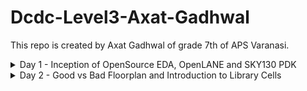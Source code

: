 # Dcdc-Level3-Axat-Gadhwal
This repo is created by Axat Gadhwal of grade 7th of APS Varanasi. 
<details>
  <summary>Day 1 - Inception of OpenSource EDA, OpenLANE and SKY130 PDK</summary>
 <details>
   <summary> Section 1 - How to talk to computers </summary>
  <details>
    <summary>Lecture 1 - Introduction to Microprocesser Chips</summary>
  
   #### Understanding the microchip from an Arduino board..


<img src="http://cdn-reichelt.de/bilder/web/xxl_ws/A300/ARDUINO_LEONARDO_02.png" alt="Arduino Leonardo" width="800" height="500">
<br>This is an arduino board and the square shaped thing in the right-downwards is called a chip.
<BR> We will be going to understand that square thing[chip].

#### Understanding the operating structure of The microprocesser chip through a diagram

<img src="https://raw.githubusercontent.com/Axat-Gadhwal/Dcdc-Level3-Axat-Gadhwal/refs/heads/main/Axat.png">

#### Structure of the microprocessor 

<img src="https://raw.githubusercontent.com/Axat-Gadhwal/Dcdc-Level3-Axat-Gadhwal/refs/heads/main/Microchip.png">

<img src="http://www10.edacafe.com/book/ASIC/Book/CH16/CH16-12.gif">
 
 ### As seen, a chip is actually inside a package, and is connected to various "PINS" or inputs/outputs. The locations of the pins and what they are are usually driven by the design of the PCB. A chip is also a very complex system, and has various components such as -:

<br> 1. Pads = Pads in microprocessor chips are small conductive areas on the chip's surface that serve as connection points for electrical signals, power, and ground. They facilitate communication between the microprocessor and external components, such as circuit boards and peripherals. Pads can be categorized as input, output, power, or ground pads, and their design is crucial for ensuring proper functionality and signal integrity.

<br> 2. Core = A core in a microprocessor is an individual processing unit that can execute instructions. Modern CPUs often have multiple cores (e.g., dual-core, quad-core) to enable parallel processing, improving multitasking and overall performance. Each core can handle its own tasks, allowing for more efficient computing.

<br> 3. Die = A die is a small block of semiconducting material, typically silicon, that contains the integrated circuits (ICs) of a microprocessor or other electronic components. It is the physical piece of silicon that is cut from a larger wafer during the manufacturing process.

### Macros and Foundry Ip's

<img src ="https://www.vlsisystemdesign.com/wp-content/uploads/2020/11/2.jpg">

<br>Macros and Foundry IPs are essential components in microprocessor design. Macros refer to fixed, reusable design elements, such as standard cells or functional blocks, that simplify the design process. Foundry IPs, on the other hand, are specialized intellectual property provided by semiconductor foundries, tailored for specific manufacturing processes, ensuring compatibility and performance in chip production.
</details>
<details>
  <summary>Lecture 2 - Introduction to Risc-V Architecture</summary>
 
  ### Risc-V Instruction Set Architecture(ISA)

  <img src="https://github.com/Axat-Gadhwal/images/blob/main/Risc-V%20Architecture.png?raw=true">

  <br> The meaning/explanation of the different things in this diagram are=-
  <br>1.Risc-V Architecture = It is basically a Clanguage program that consists all the codes. It is like the base[also called"neev" in Hindi] of risc-V.
  <br>2.Layout = It is the interior of the chip. Like codes but not in written forms!

  ##### Both of these processes give us the desired output...

  <br>But in-between this process, one thing is required as a medium. The medium for getting output is picorv 32a.
  ###### We can understand this by the following line "The Risc-V Architecture is a specification which gets implemented by the medium{picorv 32a} and gives us the output..
  
  #### RISC-V is an open standard instruction set architecture (ISA) based on reduced instruction set computing (RISC) principles. Key features include:

<br>Open Standard: Free to use and modify, promoting innovation.
<br>Simplicity: A small set of simple instructions for efficient execution.
<br>Modular Design: Base instruction set with optional extensions for customization.
<br>Scalability: Suitable for applications ranging from low-power embedded systems to high-performance computing.

 




</details>

<details>
  <summary>Lecture 3 - From software applications to Hardware</summary>

  #### In this document, We will learn about how software applications convert into Hardware...

  <br> When we click on the Software applications it gets converted into Binary digits because the computer only recognises two operations{0&1}.
  <br> Understanding this line through a diagram...

  <img src="https://private-user-images.githubusercontent.com/163879237/315209287-5e3fb422-7ca4-4657-b805-0d314d0deec7.png?jwt=eyJhbGciOiJIUzI1NiIsInR5cCI6IkpXVCJ9.eyJpc3MiOiJnaXRodWIuY29tIiwiYXVkIjoicmF3LmdpdGh1YnVzZXJjb250ZW50LmNvbSIsImtleSI6ImtleTUiLCJleHAiOjE3MzgyNTA2NjgsIm5iZiI6MTczODI1MDM2OCwicGF0aCI6Ii8xNjM4NzkyMzcvMzE1MjA5Mjg3LTVlM2ZiNDIyLTdjYTQtNDY1Ny1iODA1LTBkMzE0ZDBkZWVjNy5wbmc_WC1BbXotQWxnb3JpdGhtPUFXUzQtSE1BQy1TSEEyNTYmWC1BbXotQ3JlZGVudGlhbD1BS0lBVkNPRFlMU0E1M1BRSzRaQSUyRjIwMjUwMTMwJTJGdXMtZWFzdC0xJTJGczMlMkZhd3M0X3JlcXVlc3QmWC1BbXotRGF0ZT0yMDI1MDEzMFQxNTE5MjhaJlgtQW16LUV4cGlyZXM9MzAwJlgtQW16LVNpZ25hdHVyZT0zNzY2YmQxMzI4ZDEyMzQwNDVkYzUzZmJmYzM3MmU0NTYzYzJlOGNiZWJmZjgzOGRmMmRiOTZmNjAxMmZmODU2JlgtQW16LVNpZ25lZEhlYWRlcnM9aG9zdCJ9.MeGIVFFEr8aYzAmoOmrJ--o1pS-QRpU4kJuHj5vkozU">

##### Understanding components of this process
<br> 1. OPERATING SYSTEM => It is the main part of this process because all the things like compilers, assemblers, etc. are present in this. An operating system (OS) is system software that manages computer hardware and software resources, providing a stable environment for applications to run. It acts as an intermediary between users and the hardware, handling tasks like memory management, process scheduling, and device control. Examples include Windows, macOS, Linux, and Android.

<br> 2. COMPILERS => A compiler is a software tool that translates high-level programming languages into machine code or intermediate code that a computer can execute. It processes the code through stages like analysis and optimization, enabling developers to write complex applications while abstracting hardware details.

<br> 3. ASSEMBLER => An assembler is a software tool that converts assembly language into machine code, enabling a computer's processor to execute instructions. It translates human-readable mnemonics into binary instructions specific to a hardware architecture.
</details>


 </details>
 <details>
  <summary>Section 2 - Soc design and Openlane </summary>

   <details>
  <summary>Lecture 1 - Introduction to Components of Opensource Digital ASIC Design </summary>

### Digital ASIC Design

 Digital ASIC Design refers to the process of creating application-specific integrated circuits (ASICs) that perform digital functions. This design process involves several stages, from initial concept to final implementation, and is characterized by a focus on optimizing performance, power consumption, and area for specific applications.

 ASIC requires mainly three components for design. The three components are :-

 #### 1. RTL IPs (Register Transfer Level Intellectual Property)
<br>Description: Pre-designed and verified blocks of code that represent specific functionalities at the RTL level.
<br>Purpose: Accelerate the design process by providing reusable components, such as arithmetic units, memory controllers, and communication interfaces

#### 2. EDA Tools (Electronic Design Automation Tools)
<br>Description: Software tools used for various stages of the ASIC design process, including simulation, synthesis, place and route, and verification.

#### 3. PDKs (Process Design Kits)

<br>PDKs (Process Design Kits) are essential resources in the ASIC design process, providing the necessary information and tools for designing integrated circuits using a specific semiconductor manufacturing process.


### Inventors

Lynn Conway and Carver Mead are renowned for their groundbreaking work in very-large-scale integration (VLSI) chip design, which revolutionized the field starting in 1978. Their collaboration led to the development of simplified design methodologies that significantly advanced digital integrated circuit design and education. Their seminal textbook, Introduction to VLSI Systems, published in 1979, became a cornerstone in VLSI education, widely adopted by universities and instrumental in shaping the curriculum for electrical engineering and computer science students.

Conway and Mead's approach emphasized the separation of design from manufacturing, introducing simplified design rules and a timing model suitable for digital design, which allowed for more efficient and cost-effective chip production. Their innovations spurred the establishment of silicon foundries, enabling independent designers to fabricate custom chips, thus democratizing access to chip design and fostering a new wave of innovation in the semiconductor industry.

The impact of their work was profound, leading to the rapid growth of VLSI technology and the emergence of numerous startups in Silicon Valley during the 1980s, which contributed to the ongoing evolution of the microelectronics landscape.

#### Open Source Digital ASIC Design

<img src ="https://github.com/Axat-Gadhwal/images/blob/main/ASIC%20design.png?raw=true" width ="500" height ="500">

### What are PDKs?

<br> A Process Design Kit (PDK) is a comprehensive set of files and documentation that provides essential resources for designing integrated circuits tailored to a specific semiconductor manufacturing process. It includes design rules, device models, layout templates, and simulation tools, enabling ASIC designers to create manufacturable layouts while ensuring compliance with fabrication standards. PDKs serve as critical toolkits that bridge the gap between design and manufacturing, facilitating accurate predictions of circuit behavior and optimizing the overall design process for reliable and efficient production.

#### Open PDKs

<br> We will now continue about How to open PDks files. 

<img src="https://github.com/Axat-Gadhwal/images/blob/main/Screenshot%20(177).png?raw=true" width="500" height="500">

### Is 130nm old or not in use?

<br>The 130nm technology is considered old and is largely not in use for modern microprocessors. It was developed in the early 2000s, and while some niche applications may still utilize it, most current microprocessors are manufactured using much smaller process nodes, such as 7nm or 5nm. However, the 130nm process technology is still relevant in certain contexts:

<br>Educational Use: The SKY130 open-source Process Design Kit (PDK) utilizes the 130nm node, making it accessible for educational purposes and for new designers to learn chip design without the high costs associated with more advanced nodes.

<br>Mixed-Signal Applications: The 130nm CMOS technology is recognized as a reliable option for mixed-signal applications, which require both analog and digital components. Its maturity and existing intellectual property (IP) make it a practical choice for specific designs.

<br>Cost-Effectiveness: For low-volume production or specific applications where cutting-edge performance is not critical, the 130nm process can be more cost-effective compared to newer technologies.

<br>Legacy Systems: Some existing systems and devices still rely on 130nm technology, and manufacturers may continue to support these products to ensure compatibility and maintenance.

<br>In summary, while 130nm is considered an older technology in the context of cutting-edge microprocessors, it still finds utility in education, specific applications, and legacy systems.

### Is 130nm fast?

<br>130 nm chips are also not slow, as verified by intel and OSU-:

<img src="https://github.com/Axat-Gadhwal/images/blob/main/Screenshot%20(178).png?raw=true" height ="600" width = 700>


</details>

<details>
  <summary>Lecture 2 - Simplified RTL to GDSII Flow </summary>

  ### Simplified RTL to GDSII Flow

  ###### Things we are going to learn

  <img src="https://github.com/Axat-Gadhwal/images/blob/main/Screenshot%20(179).png?raw=true">

  <br> So lets begin...
  
##### The RTL to GDSII ( Register Transfer Level to Graphic Design System II) design process takes many steps, that are -:
<br> Synthesis = Synthesis is the process of converting high-level RTL (Register Transfer Level) code written in VHDL or Verilog into a gate-level netlist using EDA tools like Synopsys Design Compiler. It involves optimizing the design for area, speed, and power while mapping it to specific technology libraries. The output is a gate-level netlist that serves as the foundation for physical design and further verification steps.

<img src="https://github.com/Axat-Gadhwal/images/blob/main/Screenshot%20(180).png?raw=true">

<br>An RTL model, which stands for "Register Transfer Level" model, is a design abstraction used in digital circuit design to describe the behavior of a circuit by focusing on the flow of data between registers and the logical operations performed on that data:-

<img src="https://github.com/Axat-Gadhwal/images/blob/main/CellLayout.png?raw=true">

### Thank You. Because of the scarcity of time I was unable to do all assignments. So I am only doing Labs...
</details>



</details>

<details><summary>Section 3 -Labs- Getting familiar to Open Source EDA Tools</summary>
<details><summary>Lecture 1 - Openlane directory structure in detail</summary>

#### First we should launch the Vsd Squadron file in the Virtual box. This interface will come...

<img src="https://github.com/Axat-Gadhwal/images/blob/main/Screenshot%20(204).png?raw=true">

Then search for the terminal. Because we are going to type all commands in terminal.

##### So lets begin with Labs...

##### Type cd Desktop and then cd work/tools to change directory to Desktop/work/tools, as this is where all openlane files are stored.

<img src="https://github.com/Axat-Gadhwal/images/blob/main/Screenshot%20(182).png?raw=true">

##### Using ls -ltr to know all the contents stored in that file

###### ls -ltr lists files in long format, sorted by modification time, with the oldest files shown first.

<img src="https://github.com/Axat-Gadhwal/images/blob/main/Screenshot%20(183).png?raw=true">

#### In a VLSI design workshop, openlane_working_dir is the directory where all design files, synthesis results, place and route outputs, GDSII files, and logs are stored for a specific project, facilitating organization and management of the design process. We are firstly using the openlane_working_dir command and thence it will change the directory to Openlane...

##### Also using ls -ltr to see the contents in the Openlane directory

<img src="https://github.com/Axat-Gadhwal/images/blob/main/Screenshot%20(205).png?raw=true">

#### Now going with the PDKs file. We will be also using ls -ltr to see the contents and also exploring SKY 130a...

<img src="https://github.com/Axat-Gadhwal/images/blob/main/Screenshot%20(206).png?raw=true">

#### Now changing the directory to the SKY 130A
##### We will observe two files :- Libs.tech and Libs.ref{as seen in the figure below}
###### We will be going through both these files...

<img src="https://github.com/Axat-Gadhwal/images/blob/main/Screenshot%20(207).png?raw=true">

##### libs.tech is a crucial file in the design flow of integrated circuits, serving as a technology library that encapsulates essential information about the semiconductor process being utilized. This file plays a significant role in ensuring that designs are compatible with the specific characteristics and constraints of the technology.

<img src="https://github.com/Axat-Gadhwal/images/blob/main/Screenshot%20(208).png?raw=true">

##### libs.ref is a file commonly used in the context of VLSI design and integrated circuit development. It serves as a reference library that provides essential information about the standard cells and components available in a specific technology library.

###### Using cd ../ because it reverses the libs.tech directory and thus allowing us to change the directory to libs.ref

<img src="https://github.com/Axat-Gadhwal/images/blob/main/Screenshot%20(209).png?raw=true">

##### Now we will explore the "sky130_fd_sc_hd" directory
###### ALso exploring the contents

<img src="https://github.com/Axat-Gadhwal/images/blob/main/Screenshot%20(210).png?raw=true">

##### Now we will open "OPENLANE" directory..
###### Reversing back to the Openlane_working_dir file directory

<img src="https://github.com/Axat-Gadhwal/images/blob/main/Screenshot%20(211).png?raw=true">




</details>

<details><summary>Lecture 2 - Design Preparation step</summary>

  ### We will learn Design Preparation Step in this documentation...

##### To open Openlane, we can use the docker command using interactive. After invoking the docker command, the prompt changes to bash-4.2$, and then one must type ls -lrth, and subsequently ./flow.tcl -interactive package require openlane 0.9 retrives all the required information for openlane.

<img src="https://github.com/Axat-Gadhwal/images/blob/main/Screenshot%20(212).png?raw=true">

##### As we learnt earier about the implemenation of The Risc-V program. Using PicoRV32A to ensure the functionality of OpenLane involves leveraging this RISC-V core as a reference design throughout the ASIC design flow. It allows users to synthesize the RTL code, perform place and route, and validate the effectiveness of OpenLane's tools. This practical implementation serves as both a demonstration of the design flow and an educational resource for understanding VLSI design methodologies.

<img src="https://github.com/Axat-Gadhwal/images/blob/main/Screenshot%20(213).png?raw=true">

#### folder run Jan 31_18-12 is created inside the picorv32a directory which contains the command log files, results, and the reports dumped of the various tool. The folder will be only have the lef files generated by this design setup stage. The cell LEF files .lef and technology LEF files .tlef merge to generate merged.lef inside runs/tmp/, wherein a a folder with today's date will be created, inside which a tmp folder will have contents, and the merged.lef folder will contain the merged lef files.

<img src="https://github.com/Axat-Gadhwal/images/blob/main/Screenshot%20(214).png?raw=true">

#### Now we are going to run the runs/ tmp directory

##### Also we are going to see the contents

<img src="https://github.com/Axat-Gadhwal/images/blob/main/Screenshot%20(215).png?raw=true">


</details>

<details><summary>Lecture 3 - Review Files After Design Prep and Run Synthesis</summary>

## Coming back to the OPENLANE interactive

#### Opening the merged.lef file through the less command after design prep will give one a document as shown:

<img src="https://github.com/Axat-Gadhwal/images/blob/main/Screenshot%20(216).png?raw=true">

<details><summary>Lecture 5 - Steps to Charecterise Synthesis Results</summary>

#### after run synthesis ,printing statistics as shown below can be used to calculate flip-flops ratio

###### Flip flop ratio =no of DFFs/no of cells *100

<img src="https://github.com/Axat-Gadhwal/images/blob/main/Screenshot%20(217).png?raw=true">
<img src="https://github.com/Axat-Gadhwal/images/blob/main/Screenshot%20(218).png?raw=true">

#### Flop rate = 8.943%

</details>

</details>

</details>

</details>  

<details><summary>Day 2 - Good vs Bad Floorplan and Introduction to Library Cells</summary>

<details><summary>Section 1 - Chip Floor Planning Considerations</summary>

<details><summary>Lecture 1 - Utilisation Factor and Aspect Ratio</summary>

### In this document we will learn about How to define width and height of core and die

#### The first step in physical design is to define the width and height of the core and die : Beginning with a very simple netlist, that can extrapolated later we will first draw a basic diagram in the form of symbols that we will later convert into physical designs. We will take each cell (gates, specific cell like flip flop) and give it a standard (although rough for now) dimensions. As an example here, each unit will be 1 unit x 1 unit - i.e. 1 sq. unit in size, and since there are 4 gates/flip-flops here, the total size of the silicon wafer will 4 sq. units.



</details>


</details>

</details>
